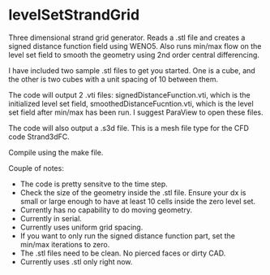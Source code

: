 # levelSetStrandGrid

Three dimensional strand grid generator. Reads a .stl file and creates a signed distance function field using WENO5. Also runs min/max flow on the level set field to smooth the geometry using 2nd order central differencing. 

I have included two sample .stl files to get you started. One is a cube, and the other is two cubes with a unit spacing of 10 between them. 

The code will output 2 .vti files: signedDistanceFunction.vti, which is the initialized level set field, smoothedDistanceFucntion.vti, which is the level set field after min/max has been run. I suggest ParaView to open these files. 

The code will also output a .s3d file. This is a mesh file type for the CFD code Strand3dFC. 

Compile using the make file. 

Couple of notes:
- The code is pretty sensitve to the time step. 
- Check the size of the geometry inside the .stl file. Ensure your dx is small or large enough to have at least 10 cells inside the zero level set. 
- Currently has no capability to do moving geometry.
- Currently in serial.
- Currently uses uniform grid spacing. 
- If you want to only run the signed distance function part, set the min/max iterations to zero. 
- The .stl files need to be clean. No pierced faces or dirty CAD.
- Currently uses .stl only right now.


